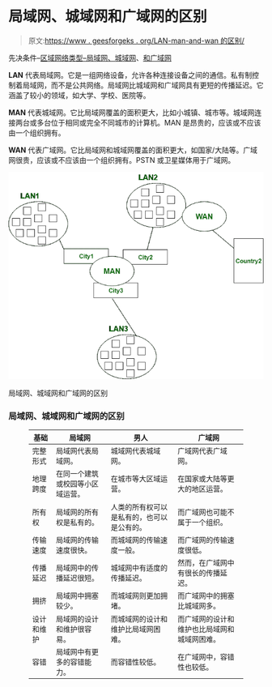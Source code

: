 # 局域网、城域网和广域网的区别

> 原文:[https://www . geesforgeks . org/LAN-man-and-wan 的区别/](https://www.geeksforgeeks.org/difference-between-lan-man-and-wan/)

先决条件–[区域网络类型–局域网、城域网](https://www.geeksforgeeks.org/computer-network-types-area-networks-lan-man-wan/)、[和广域网](https://www.geeksforgeeks.org/computer-network-types-area-networks-lan-man-wan/)

**LAN** 代表局域网。它是一组网络设备，允许各种连接设备之间的通信。私有制控制着局域网，而不是公共网络。局域网比城域网和广域网具有更短的传播延迟。它涵盖了较小的领域，如大学、学校、医院等。

**MAN** 代表城域网。它比局域网覆盖的面积更大，比如小城镇、城市等。城域网连接两台或多台位于相同或完全不同城市的计算机。MAN 是昂贵的，应该或不应该由一个组织拥有。

**WAN** 代表广域网。它比局域网和城域网覆盖的面积更大，如国家/大陆等。广域网很贵，应该或不应该由一个组织拥有。PSTN 或卫星媒体用于广域网。

![Difference between LAN, MAN and WAN](img/732e21b0d446466f90f171ad6fb3213c.png)

局域网、城域网和广域网的区别

### **局域网、城域网和广域网的区别**

<figure class="table">

| 基础 | 局域网 | 男人 | 广域网 |
| --- | --- | --- | --- |
| 完整形式 | 局域网代表局域网。 | 城域网代表城域网。 | 广域网代表广域网。 |
| 地理跨度 | 在同一个建筑或校园等小区域运营。 | 在城市等大区域运营。 | 在国家或大陆等更大的地区运营。 |
| 所有权 | 局域网的所有权是私有的。 | 人类的所有权可以是私有的，也可以是公有的。 | 而广域网也可能不属于一个组织。 |
| 传输速度 | 局域网的传输速度很快。 | 而城域网的传输速度一般。 | 而广域网的传输速度很低。 |
| 传播延迟 | 局域网中的传播延迟很短。 | 城域网中有适度的传播延迟。 | 然而，在广域网中有很长的传播延迟。 |
| 拥挤 | 局域网中拥塞较少。 | 而城域网则更加拥堵。 | 而广域网中的拥塞比城域网多。 |
| 设计和维护 | 局域网的设计和维护很容易。 | 而城域网的设计和维护比局域网困难。 | 而广域网的设计和维护也比局域网和城域网困难。 |
| 容错 | 局域网中有更多的容错能力。 | 而容错性较低。 | 在广域网中，容错性也较低。 |

</figure>